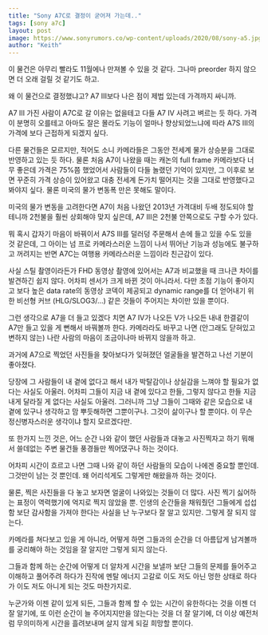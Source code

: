 ```yaml
---
title: "Sony A7C로 결정이 굳어져 가는데.."
tags: [sony a7c]
layout: post
image: https://www.sonyrumors.co/wp-content/uploads/2020/08/sony-a5.jpg
author: "Keith"
---
```


이 물건은 아무리 빨라도 11월에나 만져볼 수 있을 것 같다. 그나마 preorder 하지 않으면 더 오래 걸릴 것 같기도 하고. 

왜 이 물건으로 결정했냐고? A7 III보다 나은 점이 제법 있는데 가격까지 싸니까.

A7 III 가진 사람이 A7C로 갈 이유는 없을테고 다들 A7 IV 사려고 벼르는 듯 하다. 가격이 분명히 오를테고 아마도 잘은 몰라도 기능이 얼마나 향상되었느냐에 따라 A7S III의 가격에 보다 근접하게 되겠지 싶다. 

다른 물건들은 모르지만, 적어도 소니 카메라들은 그동안 전세계 물가 상승분을 그대로 반영하고 있는 듯 하다. 물론 처음 A7이 나왔을 때는 캐논의 full frame 카메라보다 너무 좋은데 가격은 75%쯤 했었어서 사람들이 다들 놀랬던 기억이 있지만, 그 이후로 보면 꾸준히 가격 상승이 있어왔고 대충 전세계 돈가치 떨어지는 것을 그대로 반영했다고 봐야지 싶다. 물론 미국의 물가 변동폭 만은 못해도 말이다. 

미국의 물가 변동을 고려한다면 A7이 처음 나왔던 2013년 가격대비 두배 정도되야 할테니까 2천불을 훨씬 상회해야 맞지 싶은데, A7 III은 2천불 안쪽으로도 구할 수가 있다. 

뭐 혹시 갑자기 마음이 바꿔이서 A7S III를 덜러덩 주문해서 손에 들고 있을 수도 있을 것 같은데, 그 아이는 넘 프로 카메라스러운 느낌이 나서 뛰어난 기능과 성능에도 불구하고 꺼려지는 반면 A7C는 여행용 카메라스러운 느낌이라 친근감이 있다.

사실 스틸 촬영이라든가 FHD 동영상 촬영에 있어서는 A7과 비교했을 때 크나큰 차이를 발견하긴 쉽지 않다. 어차피 센서가 크게 바뀐 것이 아니라서. 다만 초점 기능이 좋아지고 보다 높은 data rate의 동영상 코덱이 제공되고 dynamic range를 더 얻어내기 위한 비선형 커브 (HLG/SLOG3/...) 같은 것들이 주어지는 차이만 있을 뿐이다. 

그런 생각으로 A7을 더 들고 있겠다 치면 A7 IV가 나오든 V가 나오든 내내 한결같이 A7만 들고 있을 게 뻔해서 바꿔볼까 한다. 카메라라도 바꾸고 나면 (안그래도 닫혀있고 변하지 않는) 나란 사람의 마음이 조금이나마 바뀌지 않을까 하고.

과거에 A7으로 찍었던 사진들을 찾아보다가 잊혀졌던 얼굴들을 발견하고 나선 기분이 좋아졌다. 

당장에 그 사람들이 내 곁에 없다고 해서 내가 박탈감이나 상실감을 느껴야 할 필요가 없다는 사실도 아울러. 어차피 그들이 지금 내 곁에 있다고 한들, 그렇지 않다고 한들 지금 내게 달라질 게 없다는 사실도 아울러. 그러니까 그냥 그들이 그때와 같은 모습으로 내 곁에 있구나 생각하고 맘 뿌듯해하면 그뿐이구나. 그것이 삶이구나 할 뿐이다. 이 무슨 정신병자스러운 생각이냐 할지 모르겠다만.

또 한가지 느낀 것은, 어느 순간 나와 같이 했던 사람들과 대놓고 사진찍자고 하기 뭐해서 쓸데없는 주변 물건들 풍경들만 찍어댔구나 하는 것이다. 

어차피 시간이 흐르고 나면 그때 나와 같이 하던 사람들의 모습이 나에겐 중요할 뿐인데. 그것만이 남는 것 뿐인데. 왜 어리석게도 그렇게만 해왔을까 하는 것이다.

물론, 찍은 사진들을 다 놓고 보자면 얼굴이 나와있는 것들이 더 많다. 사진 찍기 싫어하는 표정이 역력했기에 억지로 찍지 않았을 뿐. 인생의 순간들을 채워줬던 그들에게 섭섭함 보단 감사함을 가져야 한다는 사실을 난 누구보다 잘 알고 있지만. 그렇게 잘 되지 않는다. 

카메라를 쳐다보고 있을 게 아니라, 어떻게 하면 그들과의 순간을 더 아름답게 남겨볼까를 궁리해야 하는 것임을 잘 알지만 그렇게 되지 않는다.

그들과 함께 하는 순간에 어떻게 더 알차게 시간을 보낼까 보단 그들의 문제를 들어주고 이해하고 풀어주려 하다가 진작에 멘탈 에너지 고갈로 이도 저도 아닌 멍한 상태로 하다가 이도 저도 아니게 되는 것도 마찬가지로.

누군가와 이젠 같이 있게 되든, 그들과 함께 할 수 있는 시간이 유한하다는 것을 이젠 더 잘 알기에, 또 이런 순간이 늘 주어지지만을 않는다는 것을 더 잘 알기에,  더 이상 예전처럼 무의미하게 시간을 흘려보내며 살지 않게 되길 희망할 뿐이다. 
